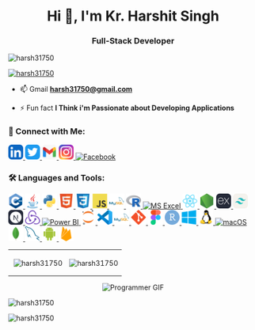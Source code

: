 <h1 align="center">Hi 👋, I'm Kr. Harshit Singh</h1>
<h3 align="center"> Full-Stack Developer </h3>

<p align="left"> <img src="https://komarev.com/ghpvc/?username=harsh31750&label=Profile%20views&color=0e75b6&style=flat" alt="harsh31750" /> </p>

<p align="left"> <a href="https://github.com/ryo-ma/github-profile-trophy"><img src="https://github-profile-trophy.vercel.app/?username=harsh31750" alt="harsh31750" /></a> </p>

- 📫 Gmail **harsh31750@gmail.com**

- ⚡ Fun fact **I Think i'm Passionate about Developing Applications**


### 🤝 Connect with Me:

<p align="left">
  <!-- LinkedIn -->
  <a href="https://www.linkedin.com/in/kr-harshit-singh-a0a1a9200/" target="_blank" rel="noreferrer">
    <img src=https://raw.githubusercontent.com/tandpfun/skill-icons/65dea6c4eaca7da319e552c09f4cf5a9a8dab2c8/icons/LinkedIn.svg alt="LinkedIn" width="30" height="30" />
  </a>
  <!-- GitHub -->
<!--   <a href="https://github.com/your-github-profile" target="_blank" rel="noreferrer">
    <img src="https://raw.githubusercontent.com/devicons/devicon/master/icons/github/github-original.svg" alt="GitHub" width="30" height="30" />
  </a> -->
  <!-- Twitter -->
  <a href="https://twitter.com/harsh31750" target="_blank" rel="noreferrer">
    <img src=https://raw.githubusercontent.com/tandpfun/skill-icons/65dea6c4eaca7da319e552c09f4cf5a9a8dab2c8/icons/Twitter.svg alt="Twitter" width="30" height="30" />
  </a>
  <!-- Gmail -->
  <a href="mailto: harsh31750@gmail.com" target="_blank" rel="noreferrer">
    <img src=https://raw.githubusercontent.com/tandpfun/skill-icons/65dea6c4eaca7da319e552c09f4cf5a9a8dab2c8/icons/Gmail-Light.svg alt="Gmail" width="30" height="30" />
  </a>
  <!-- Instagram -->
  <a href="https://www.instagram.com/harsh_82520" target="_blank" rel="noreferrer">
    <img src=https://raw.githubusercontent.com/tandpfun/skill-icons/65dea6c4eaca7da319e552c09f4cf5a9a8dab2c8/icons/Instagram.svg alt="Instagram" width="30" height="30" />
  </a>
  <!-- Facebook -->
  <a href="https://www.facebook.com/kumarharshit.singh.33" target="_blank" rel="noreferrer">
    <img src="https://img.icons8.com/fluency/48/000000/facebook-new.png" alt="Facebook" width="30" height="30" />
  </a>
  <!-- Portfolio -->
<!--   <a href="https://your-portfolio-website.com" target="_blank" rel="noreferrer">
    <img src="https://img.icons8.com/external-flaticons-lineal-color-flat-icons/64/000000/external-portfolio-freelance-agency-flaticons-lineal-color-flat-icons.png" alt="Portfolio" width="30" height="30" />
  </a> -->
</p>


### 🛠️ Languages and Tools:

<p align="left">
  <!-- C++ -->
  <a href="https://isocpp.org/" target="_blank" rel="noreferrer">
    <img src="https://raw.githubusercontent.com/devicons/devicon/master/icons/cplusplus/cplusplus-original.svg" alt="C++" width="30" height="30" />
  </a>
  <!-- Java -->
  <a href="https://www.java.com/" target="_blank" rel="noreferrer">
    <img src="https://raw.githubusercontent.com/devicons/devicon/master/icons/java/java-original.svg" alt="Java" width="30" height="30" />
  </a>
  <!-- Python -->
  <a href="https://www.python.org/" target="_blank" rel="noreferrer">
    <img src="https://raw.githubusercontent.com/devicons/devicon/master/icons/python/python-original.svg" alt="Python" width="30" height="30" />
  </a>
  <!-- HTML -->
  <a href="https://developer.mozilla.org/en-US/docs/Web/HTML" target="_blank" rel="noreferrer">
    <img src="https://raw.githubusercontent.com/devicons/devicon/master/icons/html5/html5-original.svg" alt="HTML" width="30" height="30" />
  </a>
  <!-- CSS -->
  <a href="https://developer.mozilla.org/en-US/docs/Web/CSS" target="_blank" rel="noreferrer">
    <img src="https://raw.githubusercontent.com/devicons/devicon/master/icons/css3/css3-original.svg" alt="CSS" width="30" height="30" />
  </a>
  <!-- JavaScript -->
  <a href="https://developer.mozilla.org/en-US/docs/Web/JavaScript" target="_blank" rel="noreferrer">
    <img src="https://raw.githubusercontent.com/devicons/devicon/master/icons/javascript/javascript-original.svg" alt="JavaScript" width="30" height="30" />
  </a>
  <!-- SQL -->
  <a href="https://www.w3schools.com/sql/" target="_blank" rel="noreferrer">
    <img src="https://raw.githubusercontent.com/devicons/devicon/master/icons/mysql/mysql-original-wordmark.svg" alt="SQL" width="30" height="30" />
  </a>
  <!-- R Language -->
  <a href="https://www.r-project.org/" target="_blank" rel="noreferrer">
    <img src="https://raw.githubusercontent.com/devicons/devicon/master/icons/r/r-original.svg" alt="R Language" width="30" height="30" />
  </a>
  <!-- MS Excel -->
  <a href="https://www.microsoft.com/en-us/microsoft-365/excel" target="_blank" rel="noreferrer">
    <img src="https://img.icons8.com/color/48/000000/microsoft-excel-2019--v1.png" alt="MS Excel" width="30" height="30" />
  </a>
   <!-- React.js -->
  <a href="https://react.dev/" target="_blank" rel="noreferrer">
    <img src="https://raw.githubusercontent.com/devicons/devicon/master/icons/react/react-original.svg" alt="React.js" width="30" height="30" />
  </a>
  <!-- Node.js -->
  <a href="https://nodejs.org/" target="_blank" rel="noreferrer">
    <img src="https://raw.githubusercontent.com/devicons/devicon/master/icons/nodejs/nodejs-original.svg" alt="Node.js" width="30" height="30" />
  </a>
  <!-- Express.js -->
  <a href="https://expressjs.com/" target="_blank" rel="noreferrer">
    <img src=https://raw.githubusercontent.com/tandpfun/skill-icons/65dea6c4eaca7da319e552c09f4cf5a9a8dab2c8/icons/ExpressJS-Dark.svg alt="Express.js" width="30" height="30" />
  </a>
  <!-- Tailwind CSS -->
  <a href="https://tailwindcss.com/" target="_blank" rel="noreferrer">
    <img src=https://raw.githubusercontent.com/tandpfun/skill-icons/65dea6c4eaca7da319e552c09f4cf5a9a8dab2c8/icons/TailwindCSS-Light.svg alt="Tailwind CSS" width="30" height="30" />
  </a>
  <!-- Next.js -->
  <a href="https://nextjs.org/" target="_blank" rel="noreferrer">
    <img src=https://raw.githubusercontent.com/tandpfun/skill-icons/65dea6c4eaca7da319e552c09f4cf5a9a8dab2c8/icons/NextJS-Dark.svg alt="Next.js" width="30" height="30" />
  </a>
  <!-- Redux -->
  <a href="https://redux.js.org/" target="_blank" rel="noreferrer">
    <img src="https://raw.githubusercontent.com/devicons/devicon/master/icons/redux/redux-original.svg" alt="Redux" width="30" height="30" />
  </a>
  <!-- Power BI -->
  <a href="https://powerbi.microsoft.com/" target="_blank" rel="noreferrer">
    <img src="https://img.icons8.com/color/48/000000/power-bi.png" alt="Power BI" width="30" height="30" />
  </a>
  <!-- Jupyter Notebook -->
  <a href="https://jupyter.org/" target="_blank" rel="noreferrer">
    <img src="https://raw.githubusercontent.com/devicons/devicon/master/icons/jupyter/jupyter-original.svg" alt="Jupyter Notebook" width="30" height="30" />
  </a>
  <!-- VS Code -->
  <a href="https://code.visualstudio.com/" target="_blank" rel="noreferrer">
    <img src="https://raw.githubusercontent.com/devicons/devicon/master/icons/vscode/vscode-original.svg" alt="VS Code" width="30" height="30" />
  </a>
  <!-- MySQL Workbench -->
  <a href="https://www.mysql.com/products/workbench/" target="_blank" rel="noreferrer">
    <img src="https://raw.githubusercontent.com/devicons/devicon/master/icons/mysql/mysql-original-wordmark.svg" alt="MySQL Workbench" width="30" height="30" />
  </a>
  <!-- Git -->
  <a href="https://git-scm.com/" target="_blank" rel="noreferrer">
    <img src="https://raw.githubusercontent.com/devicons/devicon/master/icons/git/git-original.svg" alt="Git" width="30" height="30" />
  </a>
  <!-- Figma -->
  <a href="https://www.figma.com/" target="_blank" rel="noreferrer">
    <img src="https://raw.githubusercontent.com/devicons/devicon/master/icons/figma/figma-original.svg" alt="Figma" width="30" height="30" />
  </a>
  <!-- RStudio -->
  <a href="https://posit.co/" target="_blank" rel="noreferrer">
    <img src="https://raw.githubusercontent.com/devicons/devicon/master/icons/rstudio/rstudio-original.svg" alt="RStudio" width="30" height="30" />
  </a>
  <!-- Windows -->
  <a href="https://www.microsoft.com/en-us/windows" target="_blank" rel="noreferrer">
    <img src="https://raw.githubusercontent.com/devicons/devicon/master/icons/windows8/windows8-original.svg" alt="Windows" width="30" height="30" />
  </a>
  <!-- Linux -->
  <a href="https://www.linux.org/" target="_blank" rel="noreferrer">
    <img src="https://raw.githubusercontent.com/devicons/devicon/master/icons/linux/linux-original.svg" alt="Linux" width="30" height="30" />
  </a>
  <!-- macOS -->
  <a href="https://www.apple.com/macos/" target="_blank" rel="noreferrer">
    <img src=https://raw.githubusercontent.com/tandpfun/skill-icons/65dea6c4eaca7da319e552c09f4cf5a9a8dab2c8/icons/Apple-Light.svg alt="macOS" width="30" height="30" />
  </a>
  <!-- MongoDB -->
  <a href="https://www.mongodb.com/" target="_blank" rel="noreferrer">
    <img src="https://raw.githubusercontent.com/devicons/devicon/master/icons/mongodb/mongodb-original.svg" alt="MongoDB" width="30" height="30" />
  </a>
  <!-- MySQL -->
  <a href="https://www.mysql.com/" target="_blank" rel="noreferrer">
    <img src="https://raw.githubusercontent.com/devicons/devicon/master/icons/mysql/mysql-original.svg" alt="MySQL" width="30" height="30" />
  </a>
  <!-- Android -->
  <a href="https://developer.android.com/" target="_blank" rel="noreferrer">
    <img src="https://raw.githubusercontent.com/devicons/devicon/master/icons/android/android-original.svg" alt="Android" width="30" height="30" />
  </a>
  <!-- Firebase -->
  <a href="https://firebase.google.com/" target="_blank" rel="noreferrer">
    <img src="https://raw.githubusercontent.com/devicons/devicon/master/icons/firebase/firebase-plain.svg" alt="Firebase" width="30" height="30" />
  </a>
</p>


<table>
  <tr>
    <!-- Most Used Languages -->
    <td>
      <p>&nbsp;<img align="center" src="https://github-readme-stats.vercel.app/api?username=harsh31750&show_icons=true&locale=en" alt="harsh31750" /></p>
    </td>
    <!-- GitHub Stats -->
    <td>
      <p><img align="center" src="https://github-readme-stats.vercel.app/api/top-langs?username=harsh31750&show_icons=true&locale=en&layout=compact" alt="harsh31750" /></p>
    </td>
  </tr>
</table>

<!-- <p><img align="center" src="https://github-readme-streak-stats.herokuapp.com/?user=harsh31750&" alt="harsh31750" /></p>
 -->


<p align="center">
  <img src="https://media.giphy.com/media/qgQUggAC3Pfv687qPC/giphy.gif" alt="Programmer GIF" width="1000" height="400" />
</p>







<p align="left">
  <img src="https://github-readme-stats.vercel.app/api/top-langs?username=harsh31750&show_icons=true&locale=en&layout=compact&langs_count=10&theme=light" 
       alt="harsh31750" 
       width="400" 
       height="200" />
</p>

<p align="left">
  <img src="https://github-readme-stats.vercel.app/api/top-langs?username=harsh31750&show_icons=true&locale=en&layout=compact&langs_count=10&theme=light" 
       alt="harsh31750" 
       width="500" 
       height="200" />
</p>
